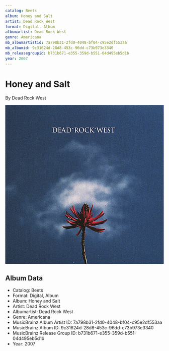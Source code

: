 ```yaml
---
catalog: Beets
album: Honey and Salt
artist: Dead Rock West
format: Digital, Album
albumartist: Dead Rock West
genre: Americana
mb_albumartistid: 7a798b31-2fd0-4048-bf04-c95e2df553aa
mb_albumid: 9c31624d-28d8-453c-96dd-c73b973e3340
mb_releasegroupid: b731b671-e355-359d-b551-04d495eb5d1b
year: 2007
---
```


# Honey and Salt

By Dead Rock West

![](../../assets/beetscovers/Dead_Rock_West-Honey_and_Salt.jpg)

## Album Data

- Catalog: Beets
- Format: Digital, Album
- Album: Honey and Salt
- Artist: Dead Rock West
- Albumartist: Dead Rock West
- Genre: Americana
- MusicBrainz Album Artist ID: 7a798b31-2fd0-4048-bf04-c95e2df553aa
- MusicBrainz Album ID: 9c31624d-28d8-453c-96dd-c73b973e3340
- MusicBrainz Release Group ID: b731b671-e355-359d-b551-04d495eb5d1b
- Year: 2007

